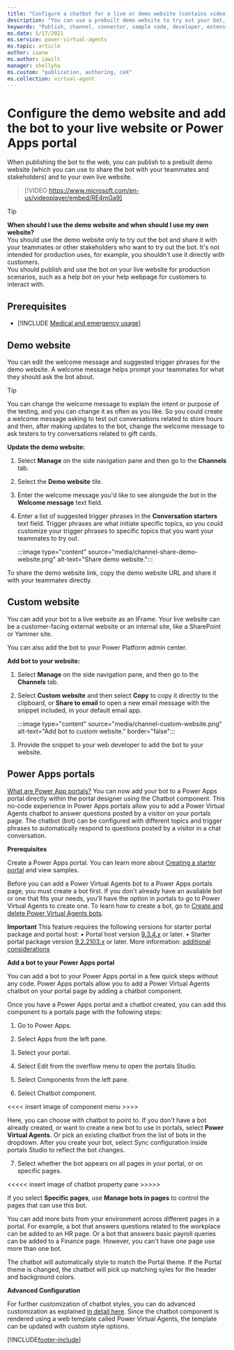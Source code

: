```yaml
---
title: "Configure a chatbot for a live or demo website (contains video)"
description: "You can use a prebuilt demo website to try out your bot, or you can publish it directly to your own webpage using an IFrame code snippet."
keywords: "Publish, channel, connector, sample code, developer, extensibility, PVA"
ms.date: 5/17/2021
ms.service: power-virtual-agents
ms.topic: article
author: iaanw
ms.author: iawilt
manager: shellyha
ms.custom: "publication, authoring, ceX"
ms.collection: virtual-agent
---
```


# Configure the demo website and add the bot to your live website or Power Apps portal

When publishing the bot to the web, you can publish to a prebuilt demo website (which you can use to share the bot with your teammates and stakeholders) and to your own live website.
  
>  
> [!VIDEO https://www.microsoft.com/en-us/videoplayer/embed/RE4mGa9]
>  

> [!TIP]
> **When should I use the demo website and when should I use my own website?** <br/>
> You should use the demo website only to try out the bot and share it with your teammates or other stakeholders who want to try out the bot. It's not intended for production uses, for example, you shouldn't use it directly with customers. <br/>
> You should publish and use the bot on your live website for production scenarios, such as a help bot on your help webpage for customers to interact with.

## Prerequisites

- [!INCLUDE [Medical and emergency usage](includes/pva-usage-limitations.md)]


## Demo website
You can edit the welcome message and suggested trigger phrases for the demo website. A welcome message helps prompt your teammates for what they should ask the bot about. 

> [!TIP]
> You can change the welcome message to explain the intent or purpose of the testing, and you can change it as often as you like. So you could create a welcome message asking to test out conversations related to store hours and then, after making updates to the bot, change the welcome message to ask testers to try conversations related to gift cards.

**Update the demo website:**

1. Select **Manage** on the side navigation pane and then go to the **Channels** tab.

2. Select the **Demo website** tile.

3. Enter the welcome message you'd like to see alongside the bot in the **Welcome message** text field.

4. Enter a list of suggested trigger phrases in the **Conversation starters** text field. Trigger phrases are what initiate specific topics, so you could customize your trigger phrases to specific topics that you want your teammates to try out.

    :::image type="content" source="media/channel-share-demo-website.png" alt-text="Share demo website.":::

To share the demo website link, copy the demo website URL and share it with your teammates directly. 

## Custom website

You can add your bot to a live website as an IFrame. Your live website can be a customer-facing external website or an internal site, like a SharePoint or Yammer site.

You can also add the bot to your Power Platform admin center.

**Add bot to your website:**

1. Select **Manage** on the side navigation pane, and then go to the **Channels** tab.

2. Select **Custom website** and then select **Copy** to copy it directly to the clipboard, or **Share to email** to open a new email message with the snippet included, in your default email app.

    :::image type="content" source="media/channel-custom-website.png" alt-text="Add bot to custom website." border="false":::

3. Provide the snippet to your web developer to add the bot to your website.

## Power Apps portals

[What are Power App portals?](https://docs.microsoft.com/en-us/powerapps/maker/portals/overview) You can  now add your bot to a Power Apps portal directly within the portal designer using the Chatbot component. This no-code experience in Power Apps portals allow you to add a Power Virtual Agents chatbot to answer questions posted by a visitor on your portals page. The chatbot (bot) can be configured with different topics and trigger phrases to automatically respond to questions posted by a visitor in a chat conversation. 

**Prerequisites**

Create a Power Apps portal. You can learn more about [Creating a starter portal](https://docs.microsoft.com/en-us/powerapps/maker/portals/create-portal) and view samples.

Before you can add a Power Virtual Agents bot to a Power Apps portals page, you must create a bot first. If you don't already have an available bot or one that fits your needs, you'll have the option in portals to go to Power Virtual Agents to create one. To learn how to create a bot, go to [Create and delete Power Virtual Agents bots](https://docs.microsoft.com/en-us/power-virtual-agents/authoring-first-bot).

 **Important**
This feature requires the following versions for starter portal package and portal host:
•	Portal host version [9.3.4.x](https://docs.microsoft.com/en-us/powerapps/maker/portals/versions/version-9.3.4.x) or later.
•	Starter portal package version [9.2.2103.x](https://docs.microsoft.com/en-us/powerapps/maker/portals/versions/package-version-9.2.2103) or later. More information: [additional considerations](https://docs.microsoft.com/en-us/powerapps/maker/portals/add-chatbot#additional-considerations)


**Add a bot to your Power Apps portal**

You can add a bot to your Power Apps portal in a few quick steps without any code. Power Apps portals allow you to add a Power Virtual Agents chatbot on your portal page by adding a chatbot component.

Once you have a Power Apps portal and a chatbot created, you can add this component to a portals page with the following steps:

1. Go to Power Apps.

2. Select Apps from the left pane.

3. Select your portal.

4. Select Edit from the overflow menu to open the portals Studio.

5. Select Components from the left pane.

6. Select Chatbot component.

<<<< insert image of component menu >>>>

Here, you can choose with chatbot to point to. If you don't have a bot already created, or want to create a new bot to use in portals, select **Power Virtual Agents**. Or pick an existing chatbot from the list of bots in the dropdown. After you create your bot, select Sync configuration inside portals Studio to reflect the bot changes.


7. Select whether the bot appears on all pages in your portal, or on specific pages.

<<<<< insert image of chatbot property pane >>>>>

If you select **Specific pages**, use **Manage bots in pages** to control the pages that can use this bot.

You can add more bots from your environment across different pages in a portal. For example, a bot that answers questions related to the workplace can be added to an HR page. Or a bot that answers basic payroll queries can be added to a Finance page. However, you can't have one page use more than one bot.

The chatbot will automatically style to match the Portal theme. If the Portal theme is changed, the chatbot will pick up matching syles for the header and background colors. 

**Advanced Configuration**

For further customization of chatbot styles, you can do advanced customization as explained [in detail here](https://docs.microsoft.com/en-us/powerapps/maker/portals/add-chatbot#advanced-configuration). Since the chatbot component is rendered using a web template called Power Virtual Agents, the template can be updated with custom style options.

[!INCLUDE[footer-include](includes/footer-banner.md)]
